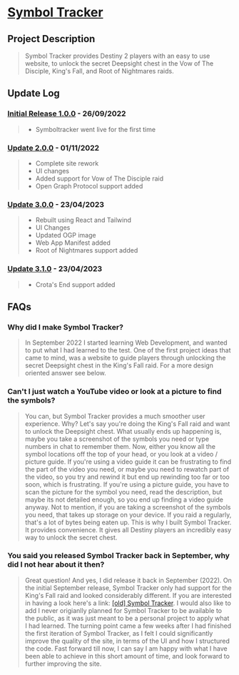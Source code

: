 # [Symbol Tracker](https://symboltracker.net)

## Project Description
> Symbol Tracker provides Destiny 2 players with an easy to use website, to unlock the secret Deepsight chest in the Vow of The Disciple, King's Fall, and Root of Nightmares raids.

## Update Log

### [Initial Release 1.0.0](https://astral-lab.github.io/Symbol-Tracker-V1/) - 26/09/2022 
> * Symboltracker went live for the first time

### [Update 2.0.0](https://astral-lab.github.io/Symbol_Tracker/) - 01/11/2022
> * Complete site rework
> * UI changes
> * Added support for Vow of The Disciple raid
> * Open Graph Protocol support added

### [Update 3.0.0](https://symboltracker.net) - 23/04/2023
> * Rebuilt using React and Tailwind
> * UI Changes
> * Updated OGP image
> * Web App Manifest added
> * Root of Nightmares support added

### [Update 3.1.0](https://symboltracker.net) - 23/04/2023
> * Crota's End support added

## FAQs

### Why did I make Symbol Tracker?
> In September 2022 I started learning Web Development, and wanted to put what I had learned to the test. 
> One of the first project ideas that came to mind, was a website to guide players through unlocking the 
> secret Deepsight chest in the King's Fall raid. For a more design oriented answer see below.

### Can't I just watch a YouTube video or look at a picture to find the symbols?
> You can, but Symbol Tracker provides a much smoother user experience. Why? Let's say you're doing the King's Fall raid and want to unlock the Deepsight chest.
What usually ends up happening is, maybe you take a screenshot of the symbols you need or type numbers in chat to remember them. Now, either you know all the 
symbol locations off the top of your head, or you look at a video / picture guide. If you're using a video guide it can be frustrating to find the part of the video you need, or maybe you need to rewatch part of the video, so you try and rewind it but end up rewinding too far or too soon, which is frustrating. If you're using
a picture guide, you have to scan the picture for the symbol you need, read the description, but maybe its not detailed enough, so you end up finding a video 
guide anyway. Not to mention, if you are taking a screenshot of the symbols you need, that takes up storage on your device.
If you raid a regularly, that's a lot of bytes being eaten up. This is why I built Symbol Tracker. It provides convenience. It gives all Destiny players an incredibly easy way to unlock the secret chest.

### You said you released Symbol Tracker back in September, why did I not hear about it then?
> Great question! And yes, I did release it back in September (2022). On the initial September release, Symbol Tracker only had support for the King's Fall raid and looked
> considerably different. If you are interested in having a look here's a link: [[old] Symbol Tracker](https://astral-lab.github.io/Symbol-Tracker-V1/).
> I would also like to add I never origianlly planned for Symbol Tracker to be available to the public, as it was just meant to be a personal project to apply what I
> had learned. The turning point came a few weeks after I had finished the first iteration of Symbol Tracker, as I felt I could significantly improve the quality of 
> the site, in terms of the UI and how I structured the code. Fast forward till now, I can say I am happy with what I have been able to
> achieve in this short amount of time, and look forward to further improving the site.
